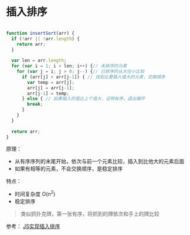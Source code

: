 # 插入排序
```javascript

function insertSort(arr) {
  if (!arr || !arr.length) {
    return arr;
  }
  
  var len = arr.length;
  for (var i = 1; i < len; i++) {// 未排序的元素
    for (var j = i; j > 0; j--) {// 已排序的从大往小比较
      if (arr[j] < arr[j-1]) { // 找到比要插入值大的元素，交换顺序
        var temp = arr[j];
        arr[j] = arr[j-1];
        arr[j-1] = temp;
      } else { // 如果插入的值比上个值大，证明有序，退出循环
        break;
      }
    }
  }
  
  return arr;
}

```

原理：
* 从有序序列的末尾开始，依次与前一个元素比较，插入到比他大的元素后面
* 如果有相等的元素，不会交换顺序，是稳定排序

特点：
* 时间复杂度 O(n<sup>2</sup>)
* 稳定排序

> 类似抓扑克牌，第一张有序，将抓到的牌依次和手上的牌比较

参考：
[JS实现插入排序](https://segmentfault.com/a/1190000015489767)
